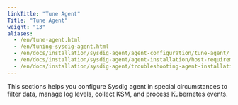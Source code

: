 ```yaml
---
linkTitle: "Tune Agent"
Title: "Tune Agent"
weight: "13"
aliases:
  - /en/tune-agent.html
  - /en/tuning-sysdig-agent.html
  - /en/docs/installation/sysdig-agent/agent-configuration/tune-agent/
  - /en/docs/installation/sysdig-agent/agent-installation/host-requirements-for-agent-installation/tuning-sysdig-agent/
  - /en/docs/installation/sysdig-agent/troubleshooting-agent-installation/tuning-sysdig-agent/
---
```


This sections helps you configure Sysdig agent in special circumstances to filter data, manage log levels, collect KSM, and process Kubernetes events.
